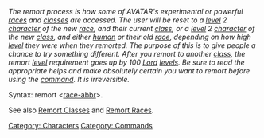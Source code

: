 *The remort process is how some of AVATAR's experimental or powerful
[races](:Category:_Races.md "wikilink") and
[classes](:Category:_Classes.md "wikilink") are accessed. The user will
be reset to a [level](Level.md "wikilink") 2
[character](:Category:_Characters.md "wikilink") of the new
[race](:Category:_Races.md "wikilink"), and their current
[class](:Category:_Classes.md "wikilink"), or a
[level](Level.md "wikilink") 2
[character](:Category:_Characters.md "wikilink") of the new
[class](:Category:_Classes.md "wikilink"), and either
[human](Humans.md "wikilink") or their old
[race](:Category:_Races.md "wikilink"), depending on how high
[level](Level.md "wikilink") they were when they remorted. The purpose
of this is to give people a chance to try something different. After you
remort to another [class](:Category:_Classes.md "wikilink"), the remort
[level](Level.md "wikilink") requirement goes up by 100
[Lord](:Category:_Lord.md "wikilink") [levels](Sublevel.md "wikilink").
Be sure to read the appropriate helps and make absolutely certain you
want to remort before using the
[command](:Category:_Commands.md "wikilink"). It is irreversible.*

Syntax: remort <password>
\<[race-abbr](:Category:_Races.md "wikilink")\>.

See also [Remort Classes](:Category:_Remort_Classes.md "wikilink") and
[Remort Races](:Category:_Remort_Races.md "wikilink").

[Category: Characters](Category:_Characters "wikilink") [Category:
Commands](Category:_Commands "wikilink")
